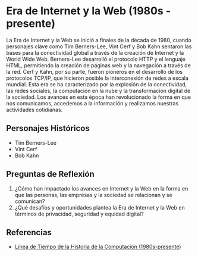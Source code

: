 
# Era de Internet y la Web (1980s - presente)

La Era de Internet y la Web se inició a finales de la década de 1980, cuando personajes clave como Tim Berners-Lee, Vint Cerf y Bob Kahn sentaron las bases para la conectividad global a través de la creación de Internet y la World Wide Web. Berners-Lee desarrolló el protocolo HTTP y el lenguaje HTML, permitiendo la creación de páginas web y la navegación a través de la red. Cerf y Kahn, por su parte, fueron pioneros en el desarrollo de los protocolos TCP/IP, que hicieron posible la interconexión de redes a escala mundial. Esta era se ha caracterizado por la explosión de la conectividad, las redes sociales, la computación en la nube y la transformación digital de la sociedad. Los avances en esta época han revolucionado la forma en que nos comunicamos, accedemos a la información y realizamos nuestras actividades cotidianas.

## Personajes Históricos
- Tim Berners-Lee
- Vint Cerf
- Bob Kahn

## Preguntas de Reflexión
1. ¿Cómo han impactado los avances en Internet y la Web en la forma en que las personas, las empresas y la sociedad se relacionan y se comunican?
2. ¿Qué desafíos y oportunidades plantea la Era de Internet y la Web en términos de privacidad, seguridad y equidad digital?

## Referencias
- [Línea de Tiempo de la Historia de la Computación (1980s-presente)](https://www.computerhistory.org/timeline/1980s-present/)
